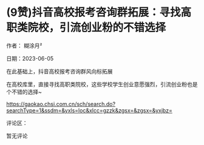 
# (9赞)抖音高校报考咨询群拓展：寻找高职类院校，引流创业粉的不错选择

作者：  糊涂月²

日期：2023-06-05

在此基础上，抖音高校报考咨询群风向标拓展

在高校库里，直接寻找高职类院校，这些学校学生创业意愿强烈，引流创业粉也是个不错的选择~

https://gaokao.chsi.com.cn/sch/search.do?searchType=1&ssdm=&yxls=loc&xlcc=gzzk&zgsx=&zgsx=&yxjbz=

评论区：

暂无评论
